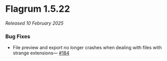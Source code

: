 # Flagrum 1.5.22

_Released 10 February 2025_

### Bug Fixes

* File preview and export no longer crashes when dealing with files with strange extensions— [#184](https://github.com/Kizari/Flagrum/issues/184)

